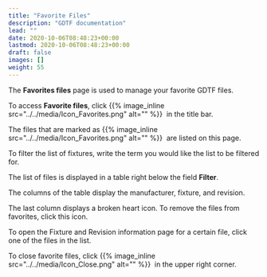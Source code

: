 ```yaml
---
title: "Favorite Files"
description: "GDTF documentation"
lead: ""
date: 2020-10-06T08:48:23+00:00
lastmod: 2020-10-06T08:48:23+00:00
draft: false
images: []
weight: 55
---
```




The **Favorites files** page is used to manage your favorite GDTF files.

To access **Favorite files**, click {{% image_inline src="../../media/Icon_Favorites.png" alt="" %}}  in the title bar.

The files that are marked as {{% image_inline src="../../media/Icon_Favorites.png" alt="" %}}  are listed on this page.

To filter the list of fixtures, write the term you would like the list to be filtered for.

The list of files is displayed in a table right below the field **Filter**.

The columns of the table display the manufacturer, fixture, and revision.

The last column displays a broken heart icon. To remove the files from favorites, click this icon.

To open the Fixture and Revision information page for a certain file, click one of the files in the list.

To close favorite files, click {{% image_inline src="../../media/Icon_Close.png" alt="" %}}  in the upper right corner.
